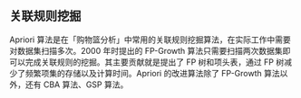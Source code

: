## 关联规则挖掘

Apriori 算法是在「购物篮分析」中常用的关联规则挖掘算法，在实际工作中需要对数据集扫描多次。2000 年时提出的 FP-Growth 算法只需要扫描两次数据集即可以完成关联规则的挖掘。其主要贡献就是提出了 FP 树和项头表，通过 FP 树减少了频繁项集的存储以及计算时间。Apriori 的改进算法除了 FP-Growth 算法以外，还有 CBA 算法、GSP 算法。
